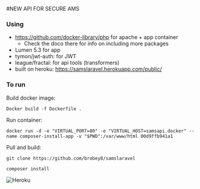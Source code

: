 #NEW API FOR SECURE AMS

### Using

* https://github.com/docker-library/php for apache + app container
    * Check the doco there for info on including more packages
* Lumen 5.3 for app
* tymon/jwt-auth: for JWT
* league/fractal: for api tools (transformers)
* built on heroku: https://samslaravel.herokuapp.com/public/

### To run

Build docker image:

```Docker build -f Dockerfile .```

Run container:

```docker run -d -e "VIRTUAL_PORT=80" -e "VIRTUAL_HOST=samsapi.docker" --name composer-install-app -v "$PWD":/var/www/html 00d9ffb941a1```

Pull and build:

```git clone https://github.com/brobey8/samslaravel```

```composer install```

![Heroku](https://heroku-badge.herokuapp.com/?app=samslaravel&root=public)
